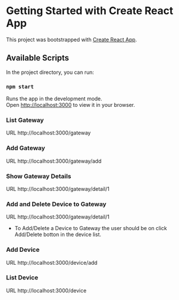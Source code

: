 # Getting Started with Create React App

This project was bootstrapped with [Create React App](https://github.com/facebook/create-react-app).

## Available Scripts

In the project directory, you can run:

### `npm start`

Runs the app in the development mode.\
Open [http://localhost:3000](http://localhost:3000) to view it in your browser.


### List Gateway
  URL http://localhost:3000/gateway

### Add Gateway 
  URL http://localhost:3000/gateway/add

### Show Gateway Details
  URL http://localhost:3000/gateway/detail/1 
  
### Add and Delete Device to Gateway
  URL http://localhost:3000/gateway/detail/1   
* To Add/Delete a Device to Gateway the user should be on click Add/Delete botton in the device list.

### Add Device
  URL http://localhost:3000/device/add

### List Device
  URL http://localhost:3000/device
